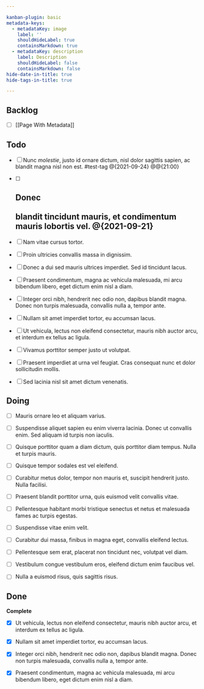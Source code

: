 ```yaml
---

kanban-plugin: basic
metadata-keys:
  - metadataKey: image
    label: ''
    shouldHideLabel: true
    containsMarkdown: true
  - metadataKey: description
    label: Description
    shouldHideLabel: false
    containsMarkdown: false
hide-date-in-title: true
hide-tags-in-title: true

---
```


## Backlog

- [ ] [[Page With Metadata]]


## Todo

- [ ] Nunc *molestie*, justo id ornare dictum, nisl dolor sagittis sapien, ac blandit magna nisl non est. #test-tag @{2021-09-24} @@{21:00} 
- [ ] ## Donec <br><br>**blandit** tincidunt mauris, et condimentum mauris lobortis vel. @{2021-09-21}
- [ ] Nam vitae cursus tortor.
- [ ] Proin ultricies convallis massa in dignissim.
- [ ] Donec a dui sed mauris ultrices imperdiet. Sed id tincidunt lacus.
- [ ] Praesent condimentum, magna ac vehicula malesuada, mi arcu bibendum libero, eget dictum enim nisl a diam.
- [ ] Integer orci nibh, hendrerit nec odio non, dapibus blandit magna. Donec non turpis malesuada, convallis nulla a, tempor ante.
- [ ] Nullam sit amet imperdiet tortor, eu accumsan lacus.
- [ ] Ut vehicula, lectus non eleifend consectetur, mauris nibh auctor arcu, et interdum ex tellus ac ligula.
- [ ] Vivamus porttitor semper justo ut volutpat.
- [ ] Praesent imperdiet at urna vel feugiat. Cras consequat nunc et dolor sollicitudin mollis.
- [ ] Sed lacinia nisl sit amet dictum venenatis.


## Doing

- [ ] Mauris ornare leo et aliquam varius. 
- [ ] Suspendisse aliquet sapien eu enim viverra lacinia. Donec ut convallis enim. Sed aliquam id turpis non iaculis. 
- [ ] Quisque porttitor quam a diam dictum, quis porttitor diam tempus. Nulla et turpis mauris. 
- [ ] Quisque tempor sodales est vel eleifend. 
- [ ] Curabitur metus dolor, tempor non mauris et, suscipit hendrerit justo. Nulla facilisi. 
- [ ] Praesent blandit porttitor urna, quis euismod velit convallis vitae. 
- [ ] Pellentesque habitant morbi tristique senectus et netus et malesuada fames ac turpis egestas. 
- [ ] Suspendisse vitae enim velit.
- [ ] Curabitur dui massa, finibus in magna eget, convallis eleifend lectus. 
- [ ] Pellentesque sem erat, placerat non tincidunt nec, volutpat vel diam. 
- [ ] Vestibulum congue vestibulum eros, eleifend dictum enim faucibus vel. 
- [ ] Nulla a euismod risus, quis sagittis risus.


## Done

**Complete**
- [x] Ut vehicula, lectus non eleifend consectetur, mauris nibh auctor arcu, et interdum ex tellus ac ligula.
- [x] Nullam sit amet imperdiet tortor, eu accumsan lacus.
- [x] Integer orci nibh, hendrerit nec odio non, dapibus blandit magna. Donec non turpis malesuada, convallis nulla a, tempor ante.
- [x] Praesent condimentum, magna ac vehicula malesuada, mi arcu bibendum libero, eget dictum enim nisl a diam.


